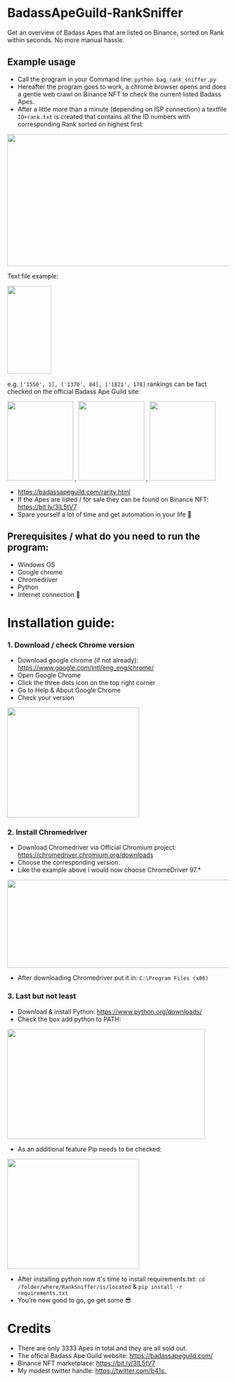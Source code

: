 # BadassApeGuild-RankSniffer
Get an overview of Badass Apes that are listed on Binance, sorted on Rank within seconds. No more manual hassle.

## Example usage
- Call the program in your Command line: `python bag_rank_sniffer.py`   
- Hereafter the program goes to work, a chrome browser opens and does a gentle web crawl on Binance NFT to check the current listed Badass Apes.
- After a little more than a minute (depending on ISP connection) a textfile `ID+rank.txt` is created that contains all the ID numbers with corresponding Rank sorted on highest first:

<img src="https://user-images.githubusercontent.com/56820649/151678040-c0caed30-e27e-4d5d-985b-dc4a36509ba5.png" width="700" height="300">

Text file example:

<img src="https://user-images.githubusercontent.com/56820649/151678366-3a5a78e8-bbda-46de-ab0b-5f4a54a7b728.png" width="100" height="200">

e.g.
`['1550', 1], ['1370', 84], ['1821', 178]` rankings can be fact checked on the official Badass Ape Guild site:

<img src="https://user-images.githubusercontent.com/56820649/151580603-441b9552-d9db-4933-9110-74504ba761e4.png" width="150" height="180"> , <img src="https://user-images.githubusercontent.com/56820649/151574311-cd763eb0-bf9f-4023-ba2f-80772fe9292f.png" width="150" height="180"> , <img src="https://user-images.githubusercontent.com/56820649/151580694-653d90bd-08e6-4acb-8fdc-917f1c0d24fe.png" width="150" height="180">

- https://badassapeguild.com/rarity.html
- If the Apes are listed / for sale they can be found on Binance NFT: https://bit.ly/3IL5tV7
- Spare yourself a lot of time and get automation in your life 🙊

## Prerequisites / what do you need to run the program:
- Windows OS
- Google chrome
- Chromedriver
- Python
- Internet connection 🙉

# Installation guide:
### 1. Download / check Chrome version
- Download google chrome (if not already):
https://www.google.com/intl/eng_eng/chrome/
- Open Google Chrome
- Click the three dots icon on the top right corner
- Go to Help & About Google Chrome
- Check your version
<img src="https://user-images.githubusercontent.com/56820649/151449904-9751edde-5549-4131-bcc0-ae9d379c236c.png" width="300" height="250">

### 2. Install Chromedriver

- Download Chromedriver via Official Chromium project:
https://chromedriver.chromium.org/downloads
- Choose the corresponding version.
- Like the example above i would now choose ChromeDriver 97.*

<img src="https://user-images.githubusercontent.com/56820649/151450613-af0476b7-6151-47d4-83b1-7fa2e09f6323.png" width="600" height="200">

- After downloading Chromedriver put it in: `C:\Program Files (x86)`

### 3. Last but not least

- Download & install Python: https://www.python.org/downloads/
- Check the box add python to PATH:

<img src="https://user-images.githubusercontent.com/56820649/151678507-67dd067d-1aaa-4754-9445-2e836734d6d1.png" width="450" height="250">

- As an additional feature Pip needs to be checked:

<img src="https://user-images.githubusercontent.com/56820649/151678525-17d08ea2-7e39-495f-8329-d3b2bcecaf34.png" width="300" height="250">

- After installing python now it's time to install requirements.txt: 
`cd /folder/where/RankSniffer/is/located` & `pip install -r requirements.txt`
- You're now good to go, go get some 😎

# Credits

- There are only 3333 Apes in total and they are all sold out.
- The offical Badass Ape Guild website: https://badassapeguild.com/
- Binance NFT marketplace: https://bit.ly/3IL5tV7
- My modest twitter handle: https://twitter.com/b41s_
